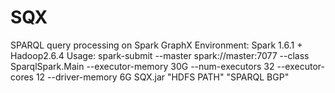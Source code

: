 # SQX
SPARQL query processing on Spark GraphX
Environment: Spark 1.6.1 + Hadoop2.6.4
Usage: spark-submit --master spark://master:7077 --class SparqlSpark.Main --executor-memory 30G --num-executors 32 --executor-cores 12 --driver-memory 6G SQX.jar "HDFS PATH" "SPARQL BGP"
